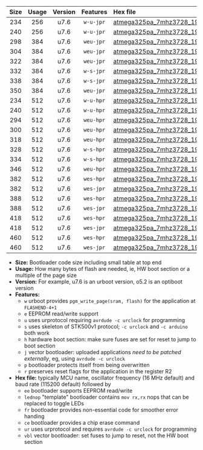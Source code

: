 |Size|Usage|Version|Features|Hex file|
|:-:|:-:|:-:|:-:|:--|
|234|256|u7.6|`w-u-jpr`|[atmega325pa_7mhz3728_19200bps_ur_vbl.hex](https://raw.githubusercontent.com/stefanrueger/urboot/main/bootloaders/atmega325pa/fcpu_7mhz3728/19200_bps/atmega325pa_7mhz3728_19200bps_ur_vbl.hex)|
|240|256|u7.6|`w-u-jpr`|[atmega325pa_7mhz3728_19200bps_lednop_ur_vbl.hex](https://raw.githubusercontent.com/stefanrueger/urboot/main/bootloaders/atmega325pa/fcpu_7mhz3728/19200_bps/atmega325pa_7mhz3728_19200bps_lednop_ur_vbl.hex)|
|298|384|u7.6|`weu-jpr`|[atmega325pa_7mhz3728_19200bps_ee_ur_vbl.hex](https://raw.githubusercontent.com/stefanrueger/urboot/main/bootloaders/atmega325pa/fcpu_7mhz3728/19200_bps/atmega325pa_7mhz3728_19200bps_ee_ur_vbl.hex)|
|304|384|u7.6|`weu-jpr`|[atmega325pa_7mhz3728_19200bps_ee_lednop_ur_vbl.hex](https://raw.githubusercontent.com/stefanrueger/urboot/main/bootloaders/atmega325pa/fcpu_7mhz3728/19200_bps/atmega325pa_7mhz3728_19200bps_ee_lednop_ur_vbl.hex)|
|322|384|u7.6|`weu-jpr`|[atmega325pa_7mhz3728_19200bps_ee_lednop_fr_ur_vbl.hex](https://raw.githubusercontent.com/stefanrueger/urboot/main/bootloaders/atmega325pa/fcpu_7mhz3728/19200_bps/atmega325pa_7mhz3728_19200bps_ee_lednop_fr_ur_vbl.hex)|
|332|384|u7.6|`w-s-jpr`|[atmega325pa_7mhz3728_19200bps_vbl.hex](https://raw.githubusercontent.com/stefanrueger/urboot/main/bootloaders/atmega325pa/fcpu_7mhz3728/19200_bps/atmega325pa_7mhz3728_19200bps_vbl.hex)|
|338|384|u7.6|`w-s-jpr`|[atmega325pa_7mhz3728_19200bps_lednop_vbl.hex](https://raw.githubusercontent.com/stefanrueger/urboot/main/bootloaders/atmega325pa/fcpu_7mhz3728/19200_bps/atmega325pa_7mhz3728_19200bps_lednop_vbl.hex)|
|350|384|u7.6|`weu-jpr`|[atmega325pa_7mhz3728_19200bps_ee_lednop_fr_ce_ur_vbl.hex](https://raw.githubusercontent.com/stefanrueger/urboot/main/bootloaders/atmega325pa/fcpu_7mhz3728/19200_bps/atmega325pa_7mhz3728_19200bps_ee_lednop_fr_ce_ur_vbl.hex)|
|234|512|u7.6|`w-u-hpr`|[atmega325pa_7mhz3728_19200bps_ur.hex](https://raw.githubusercontent.com/stefanrueger/urboot/main/bootloaders/atmega325pa/fcpu_7mhz3728/19200_bps/atmega325pa_7mhz3728_19200bps_ur.hex)|
|240|512|u7.6|`w-u-hpr`|[atmega325pa_7mhz3728_19200bps_lednop_ur.hex](https://raw.githubusercontent.com/stefanrueger/urboot/main/bootloaders/atmega325pa/fcpu_7mhz3728/19200_bps/atmega325pa_7mhz3728_19200bps_lednop_ur.hex)|
|294|512|u7.6|`weu-hpr`|[atmega325pa_7mhz3728_19200bps_ee_ur.hex](https://raw.githubusercontent.com/stefanrueger/urboot/main/bootloaders/atmega325pa/fcpu_7mhz3728/19200_bps/atmega325pa_7mhz3728_19200bps_ee_ur.hex)|
|300|512|u7.6|`weu-hpr`|[atmega325pa_7mhz3728_19200bps_ee_lednop_ur.hex](https://raw.githubusercontent.com/stefanrueger/urboot/main/bootloaders/atmega325pa/fcpu_7mhz3728/19200_bps/atmega325pa_7mhz3728_19200bps_ee_lednop_ur.hex)|
|318|512|u7.6|`weu-hpr`|[atmega325pa_7mhz3728_19200bps_ee_lednop_fr_ur.hex](https://raw.githubusercontent.com/stefanrueger/urboot/main/bootloaders/atmega325pa/fcpu_7mhz3728/19200_bps/atmega325pa_7mhz3728_19200bps_ee_lednop_fr_ur.hex)|
|328|512|u7.6|`w-s-hpr`|[atmega325pa_7mhz3728_19200bps.hex](https://raw.githubusercontent.com/stefanrueger/urboot/main/bootloaders/atmega325pa/fcpu_7mhz3728/19200_bps/atmega325pa_7mhz3728_19200bps.hex)|
|334|512|u7.6|`w-s-hpr`|[atmega325pa_7mhz3728_19200bps_lednop.hex](https://raw.githubusercontent.com/stefanrueger/urboot/main/bootloaders/atmega325pa/fcpu_7mhz3728/19200_bps/atmega325pa_7mhz3728_19200bps_lednop.hex)|
|346|512|u7.6|`weu-hpr`|[atmega325pa_7mhz3728_19200bps_ee_lednop_fr_ce_ur.hex](https://raw.githubusercontent.com/stefanrueger/urboot/main/bootloaders/atmega325pa/fcpu_7mhz3728/19200_bps/atmega325pa_7mhz3728_19200bps_ee_lednop_fr_ce_ur.hex)|
|382|512|u7.6|`wes-hpr`|[atmega325pa_7mhz3728_19200bps_ee.hex](https://raw.githubusercontent.com/stefanrueger/urboot/main/bootloaders/atmega325pa/fcpu_7mhz3728/19200_bps/atmega325pa_7mhz3728_19200bps_ee.hex)|
|382|512|u7.6|`wes-jpr`|[atmega325pa_7mhz3728_19200bps_ee_vbl.hex](https://raw.githubusercontent.com/stefanrueger/urboot/main/bootloaders/atmega325pa/fcpu_7mhz3728/19200_bps/atmega325pa_7mhz3728_19200bps_ee_vbl.hex)|
|388|512|u7.6|`wes-hpr`|[atmega325pa_7mhz3728_19200bps_ee_lednop.hex](https://raw.githubusercontent.com/stefanrueger/urboot/main/bootloaders/atmega325pa/fcpu_7mhz3728/19200_bps/atmega325pa_7mhz3728_19200bps_ee_lednop.hex)|
|388|512|u7.6|`wes-jpr`|[atmega325pa_7mhz3728_19200bps_ee_lednop_vbl.hex](https://raw.githubusercontent.com/stefanrueger/urboot/main/bootloaders/atmega325pa/fcpu_7mhz3728/19200_bps/atmega325pa_7mhz3728_19200bps_ee_lednop_vbl.hex)|
|418|512|u7.6|`wes-hpr`|[atmega325pa_7mhz3728_19200bps_ee_lednop_fr.hex](https://raw.githubusercontent.com/stefanrueger/urboot/main/bootloaders/atmega325pa/fcpu_7mhz3728/19200_bps/atmega325pa_7mhz3728_19200bps_ee_lednop_fr.hex)|
|418|512|u7.6|`wes-jpr`|[atmega325pa_7mhz3728_19200bps_ee_lednop_fr_vbl.hex](https://raw.githubusercontent.com/stefanrueger/urboot/main/bootloaders/atmega325pa/fcpu_7mhz3728/19200_bps/atmega325pa_7mhz3728_19200bps_ee_lednop_fr_vbl.hex)|
|460|512|u7.6|`wes-hpr`|[atmega325pa_7mhz3728_19200bps_ee_lednop_fr_ce.hex](https://raw.githubusercontent.com/stefanrueger/urboot/main/bootloaders/atmega325pa/fcpu_7mhz3728/19200_bps/atmega325pa_7mhz3728_19200bps_ee_lednop_fr_ce.hex)|
|460|512|u7.6|`wes-jpr`|[atmega325pa_7mhz3728_19200bps_ee_lednop_fr_ce_vbl.hex](https://raw.githubusercontent.com/stefanrueger/urboot/main/bootloaders/atmega325pa/fcpu_7mhz3728/19200_bps/atmega325pa_7mhz3728_19200bps_ee_lednop_fr_ce_vbl.hex)|

- **Size:** Bootloader code size including small table at top end
- **Usage:** How many bytes of flash are needed, ie, HW boot section or a multiple of the page size
- **Version:** For example, u7.6 is an urboot version, o5.2 is an optiboot version
- **Features:**
  + `w` urboot provides `pgm_write_page(sram, flash)` for the application at `FLASHEND-4+1`
  + `e` EEPROM read/write support
  + `u` uses urprotocol requiring `avrdude -c urclock` for programming
  + `s` uses skeleton of STK500v1 protocol; `-c urclock` and `-c arduino` both work
  + `h` hardware boot section: make sure fuses are set for reset to jump to boot section
  + `j` vector bootloader: uploaded applications *need to be patched externally*, eg, using `avrdude -c urclock`
  + `p` bootloader protects itself from being overwritten
  + `r` preserves reset flags for the application in the register R2
- **Hex file:** typically MCU name, oscillator frequency (16 MHz default) and baud rate (115200 default) followed by
  + `ee` bootloader supports EEPROM read/write
  + `lednop` "template" bootloader contains `mov rx,rx` nops that can be replaced to toggle LEDs
  + `fr` bootloader provides non-essential code for smoother error handing
  + `ce` bootloader provides a chip erase command
  + `ur` uses urprotocol and requires `avrdude -c urclock` for programming
  + `vbl` vector bootloader: set fuses to jump to reset, not the HW boot section
